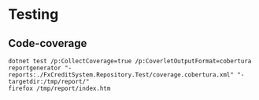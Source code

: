 
# Testing

## Code-coverage

``` pwsh
dotnet test /p:CollectCoverage=true /p:CoverletOutputFormat=cobertura
reportgenerator "-reports:./FxCreditSystem.Repository.Test/coverage.cobertura.xml" "-targetdir:/tmp/report/"
firefox /tmp/report/index.htm
```